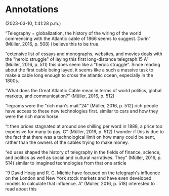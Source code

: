 # Annotations  
(2023-03-10, 1:41:28 p.m.)

“Telegraphy = globalization, the history of the wiring of the world commencing with the Atlantic cable of 1866 seems to suggest. Durin” (Müller, 2016, p. 508) i believe this to be true.

“extensive list of essays and monographs, websites, and movies deals with the "heroic struggle" of laying this first long-distance telegraph.15 A” (Müller, 2016, p. 511) this does seem like a "heroic struggle". Since reading about the first cable being layed, it seems like a such a massive task to make a cable long enough to cross the atlantic ocean, especially in the 1800s.

“What does the Great Atlantic Cable mean in terms of world politics, global markets, and communication?” (Müller, 2016, p. 512)

“legrams were the "rich man's mail."24” (Müller, 2016, p. 512) rich people have access to these new technologies first. similar to cars and how they were the rich mans horse.

“t then prices stagnated at around one shilling per word in 1888, a price too expensive for many to pay. G” (Müller, 2016, p. 512) I wonder if this is due to the fact that there was a technological limit on how many could be sent, rather than the owners of the cables trying to make money.

“ed uses shaped the history of telegraphy in the fields of finance, science, and politics as well as social and cultural narratives. They” (Müller, 2016, p. 514) similar to imagined technologies from that one article

“9 David Hoag and R. C. Michie have focused on the telegraph's influence on the London and New York stock markets and have even developed models to calculate that influence. A” (Müller, 2016, p. 518) interested to read about this